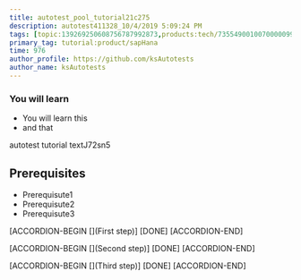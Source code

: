 ```yaml
---
title: autotest_pool_tutorial21c275
description: autotest411328_10/4/2019 5:09:24 PM
tags: [topic:139269250608756787992873,products:tech/73554900100700000996,tutorial:experience/advanced]
primary_tag: tutorial:product/sapHana
time: 976
author_profile: https://github.com/ksAutotests
author_name: ksAutotests
---
```

### You will learn
- You will learn this
- and that

autotest tutorial textJ72sn5

## Prerequisites
- Prerequisute1
- Prerequisute2
- Prerequisute3

[ACCORDION-BEGIN [](First step)]
[DONE]
[ACCORDION-END]

[ACCORDION-BEGIN [](Second step)]
[DONE]
[ACCORDION-END]

[ACCORDION-BEGIN [](Third step)]
[DONE]
[ACCORDION-END]

